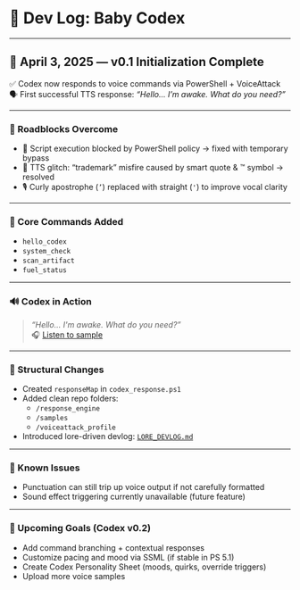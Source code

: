 # 🧪 Dev Log: Baby Codex

---

## 📅 April 3, 2025 — v0.1 Initialization Complete

✅ Codex now responds to voice commands via PowerShell + VoiceAttack  
🗣️ First successful TTS response: *“Hello... I’m awake. What do you need?”*

---

### 🐛 Roadblocks Overcome
- 🔐 Script execution blocked by PowerShell policy → fixed with temporary bypass
- 🧼 TTS glitch: “trademark” misfire caused by smart quote & ™ symbol → resolved
- 🎙️ Curly apostrophe (`’`) replaced with straight (`'`) to improve vocal clarity

---

### 🧠 Core Commands Added
- `hello_codex`
- `system_check`
- `scan_artifact`
- `fuel_status`

---

### 🔊 Codex in Action
> *“Hello... I'm awake. What do you need?”*  
🎧 [Listen to sample](https://github.com/Kahnetics1521/codex-integration-lab/blob/main/samples/Codex%20Voice%20Samples.mp3)

---

### 📂 Structural Changes
- Created `responseMap` in `codex_response.ps1`
- Added clean repo folders:
  - `/response_engine`
  - `/samples`
  - `/voiceattack_profile`
- Introduced lore-driven devlog: [`LORE_DEVLOG.md`](./LORE_DEVLOG.md)

---

### 🧪 Known Issues
- Punctuation can still trip up voice output if not carefully formatted
- Sound effect triggering currently unavailable (future feature)

---

### 🧃 Upcoming Goals (Codex v0.2)
- Add command branching + contextual responses
- Customize pacing and mood via SSML (if stable in PS 5.1)
- Create Codex Personality Sheet (moods, quirks, override triggers)
- Upload more voice samples
